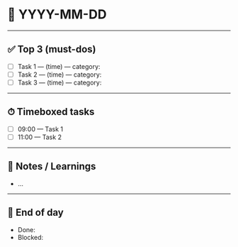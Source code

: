 # 📅 YYYY-MM-DD

---

## ✅ Top 3 (must-dos)
- [ ] Task 1 — (time) — category:
- [ ] Task 2 — (time) — category:
- [ ] Task 3 — (time) — category:

---

## ⏱ Timeboxed tasks
- [ ] 09:00 — Task 1
- [ ] 11:00 — Task 2

---

## 🧠 Notes / Learnings
- ...

---

## 🔁 End of day
- Done:
- Blocked:
